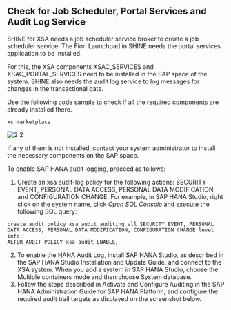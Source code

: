 ## Check for Job Scheduler, Portal Services and Audit Log Service
SHINE for XSA needs a job scheduler service broker to create a job scheduler service. The Fiori Launchpad in SHINE needs the portal services application to be installed. 

For this, the XSA components XSAC_SERVICES and XSAC_PORTAL_SERVICES need to be installed in the SAP space of the system. SHINE also needs the audit log service to log messages for changes in the transactional data. 

Use the following code sample to check if all the required components are already installed there.
```
xs marketplace 
```

![2 2](https://user-images.githubusercontent.com/43438237/123825163-f8a83c80-d8fe-11eb-89b4-314db00d21af.png)

If any of them is not installed, contact your system administrator to install the necessary components on the SAP space.

To enable SAP HANA audit logging, proceed as follows:
1.	Create an xsa audit-log policy for the following actions: SECURITY EVENT, PERSONAL DATA ACCESS, PERSONAL DATA MODIFICATION, and CONFIGURATION CHANGE. 
For example, in SAP HANA Studio, right click on the system name, click *Open SQL Console* and execute the following SQL query:
```
create audit policy xsa_audit auditing all SECURITY EVENT, PERSONAL DATA ACCESS, PERSONAL DATA MODIFICATION, CONFIGURATION CHANGE level info;
ALTER AUDIT POLICY xsa_audit ENABLE;
```
2.	To enable the HANA Audit Log, install SAP HANA Studio, as described in the SAP HANA Studio Installation and Update Guide, and connect to the XSA system. When you add a system in SAP HANA Studio, choose the Multiple containers mode and then choose System database.
3.	Follow the steps described in Activate and Configure Auditing in the SAP HANA Administration Guide for SAP HANA Platform, and configure the required  audit trail targets as displayed on the screenshot below.
